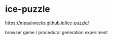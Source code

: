 # ice-puzzle

https://mpaulweeks.github.io/ice-puzzle/

browser game / procedural generation experiment

